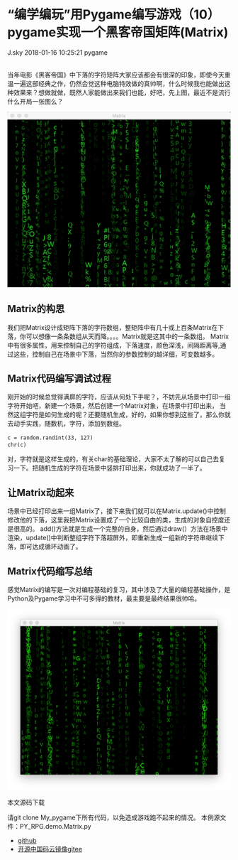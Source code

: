 <div class="blog-article">
<h1 class="title">“编学编玩”用Pygame编写游戏（10）pygame实现一个黑客帝国矩阵(Matrix)</h1>
<span class="author">J.sky</span>
<span class="time">2018-01-16 10:25:21</span>
<span class="tag">pygame</span>
</div>
</br>

当年电影《黑客帝国》中下落的字符矩阵大家应该都会有很深的印象，即使今天重温一遍这部经典之作，仍然会觉这种电脑特效做的真帅啊，什么时候我也能做出这种效果来？想做就做，既然人家能做出来我们也能，好吧，先上图，最近不是流行什么开局一张图么？

![输入图片说明](/assets/images/media/upload/2018/01/111.gif)

## Matrix的构思

我们把Matrix设计成矩阵下落的字符数组，整矩阵中有几十或上百条Matrix在下落，你可以想像一条条数组从天而降。。。。Matrix就是这其中的一条数组。
Matrix中有很多属性，用来控制自己的字符组成，下落速度，颜色深浅，间隔距离等,通过这些，控制自己在场景中下落，当然你的参数控制的越详细，可变数越多。

## Matrix代码编写调试过程

刚开始的时候总觉得满屏的字符，应该从何处下手呢？，不妨先从场景中打印一组字符开始吧，新建一个场景，然后创建一个Matrix对象，在场景中打印出来，
当然这组字符是如何生成的呢？还要随机生成，好的，如果你想到这些了，那么你就去动手实践，随数机，字符，添加到数组。

    c = random.randint(33, 127)
    chr(c)

对，字符就是这样生成的，有关char的基础理论，大家不太了解的可以自己去复习一下。把随机生成的字符在场景中竖排打印出来，你就成功了一半了。

## 让Matrix动起来

场景中已经打印出来一组Matrix了，接下来我们就可以在Matrix.update()中控制修改他的下落，这里我把Matrix设置成了一个比较自由的类，生成的对象自控度还是很高的。
add()方法就是生成一个完整的自身，然后通过draw(）方法在场景中渲染，update()中判断整组字符下落超屏外，即重新生成一组新的字符串继续下落，即可达成循环动画了。

## Matrix代码缩写总结

感觉Matrix的编写是一次对编程基础的复习，其中涉及了大量的编程基础操作，是Python及Pygame学习中不可多得的教材，最主要是最终结果很帅哈。

![输入图片说明](/assets/images/media/upload/2018/01/Snip20180116_2.png)

本文源码下载

请git clone My_pygame下所有代码，以免造成游戏跑不起来的情况。 本例源文件：PY_RPG.demo.Matrix.py

+ [github](https://github.com/bosichong/My_pygame/tree/master/PY_RPG/demo)
+ [开源中国码云镜像gitee](https://gitee.com/J_Sky/My_pygame/tree/master/PY_RPG/demo)